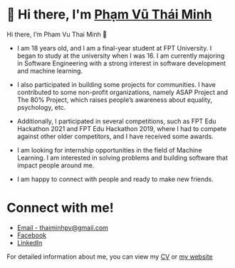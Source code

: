 # 👋 Hi there, I'm [Phạm Vũ Thái Minh](https://thaiminhpv.github.io/)

Hi there, I’m Pham Vu Thai Minh 👋

- I am 18 years old, and I am a final-year student at FPT University. I began to
study at the university when I was 16. I am currently majoring in Software
Engineering with a strong interest in software development and machine
learning.

- I also participated in building some projects for communities. I have
contributed to some non-profit organizations, namely ASAP Project and The 80%
Project, which raises people’s awareness about equality, psychology, etc.

- Additionally, I participated in several competitions, such as FPT Edu Hackathon
2021 and FPT Edu Hackathon 2019, where I had to compete against other older
competitors, and I have received some awards.

- I am looking for internship opportunities in the field of Machine Learning. I
am interested in solving problems and building software that impact people
around me.

- I am happy to connect with people and ready to make new friends.

# Connect with me!

- [Email - thaiminhpv@gmail.com](mailto:thaiminhpv@gmail.com)
- [Facebook](https://www.facebook.com/thaiminhpv/)
- [LinkedIn](https://www.linkedin.com/in/thaiminhpv/)

For detailed information about me, you can view my [CV](https://drive.google.com/file/d/1YbKL2X5OES5zRw0TDXDypgwqJW0PWqa2/view)
  or [my website](https://thaiminhpv.github.io/)
